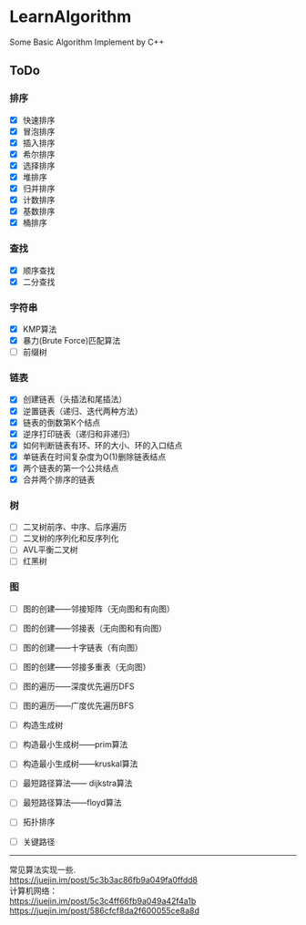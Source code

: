 # LearnAlgorithm
Some Basic Algorithm Implement by C++

## ToDo

### 排序 

- [x] 快速排序
- [x] 冒泡排序
- [x] 插入排序
- [x] 希尔排序
- [x] 选择排序
- [x] 堆排序
- [x] 归并排序
- [x] 计数排序
- [x] 基数排序
- [x] 桶排序

### 查找

- [x] 顺序查找
- [x] 二分查找

### 字符串

- [x] KMP算法
- [x] 暴力(Brute Force)匹配算法
- [ ] 前缀树 

### 链表 

- [x] 创建链表（头插法和尾插法）
- [x] 逆置链表（递归、迭代两种方法）
- [x] 链表的倒数第K个结点
- [x] 逆序打印链表（递归和非递归）
- [x] 如何判断链表有环、环的大小、环的入口结点
- [x] 单链表在时间复杂度为O(1)删除链表结点
- [x] 两个链表的第一个公共结点
- [x] 合并两个排序的链表

### 树

- [ ] 二叉树前序、中序、后序遍历
- [ ] 二叉树的序列化和反序列化
- [ ] AVL平衡二叉树
- [ ] 红黑树

### 图

- [ ] 图的创建——邻接矩阵（无向图和有向图）
- [ ] 图的创建——邻接表（无向图和有向图）
- [ ] 图的创建——十字链表（有向图）
- [ ] 图的创建——邻接多重表（无向图）
- [ ] 图的遍历——深度优先遍历DFS
- [ ] 图的遍历——广度优先遍历BFS
- [ ] 构造生成树
- [ ] 构造最小生成树——prim算法
- [ ] 构造最小生成树——kruskal算法
- [ ] 最短路径算法—— dijkstra算法
- [ ] 最短路径算法——floyd算法
- [ ] 拓扑排序
- [ ] 关键路径



-------------------------------------------------

常见算法实现一些.    
https://juejin.im/post/5c3b3ac86fb9a049fa0ffdd8     
计算机网络：  
https://juejin.im/post/5c3c4ff66fb9a049a42f4a1b  
https://juejin.im/post/586cfcf8da2f600055ce8a8d  



